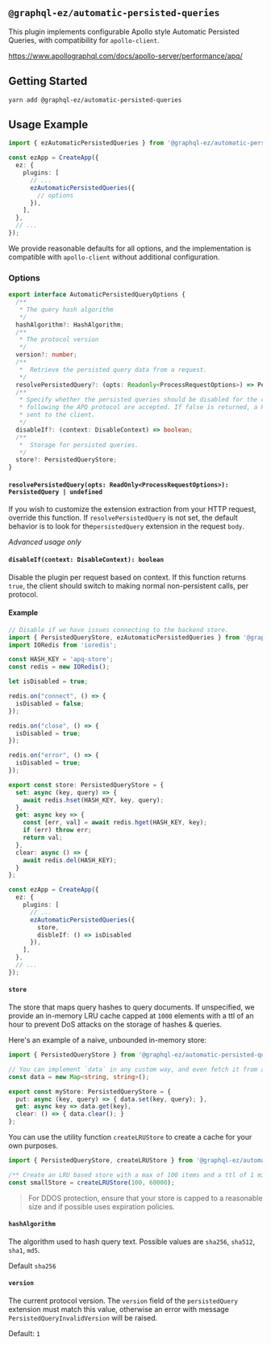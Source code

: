 ## `@graphql-ez/automatic-persisted-queries`

This plugin implements configurable Apollo style Automatic Persisted Queries, with compatibility for `apollo-client`.

https://www.apollographql.com/docs/apollo-server/performance/apq/

## Getting Started

```
yarn add @graphql-ez/automatic-persisted-queries
```

## Usage Example

```ts
import { ezAutomaticPersistedQueries } from '@graphql-ez/automatic-persisted-queries';

const ezApp = CreateApp({
  ez: {
    plugins: [
      // ...
      ezAutomaticPersistedQueries({
        // options
      }),
    ],
  },
  // ...
});
```

We provide reasonable defaults for all options, and the implementation is compatible with `apollo-client` without
additional configuration.

### Options
```ts
export interface AutomaticPersistedQueryOptions {
  /**
   * The query hash algorithm
   */
  hashAlgorithm?: HashAlgorithm;
  /**
   * The protocol version
   */
  version?: number;
  /**
   *  Retrieve the persisted query data from a request.
   */
  resolvePersistedQuery?: (opts: Readonly<ProcessRequestOptions>) => PersistedQuery | undefined;
  /**
   * Specify whether the persisted queries should be disabled for the current request. By default all requests
   * following the APQ protocol are accepted. If false is returned, a PersistedQueryNotSupportedError is
   * sent to the client.
   */
  disableIf?: (context: DisableContext) => boolean;
  /**
   *  Storage for persisted queries.
   */
  store?: PersistedQueryStore;
}
```

#### `resolvePersistedQuery(opts: ReadOnly<ProcessRequestOptions>): PersistedQuery | undefined`

If you wish to customize the extension extraction from your HTTP request, override this function. If `resolvePersistedQuery` 
is not set, the default behavior is to look for the`persistedQuery` extension in the request `body`.

*Advanced usage only*

#### `disableIf(context: DisableContext): boolean`

Disable the plugin per request based on context. If this function returns `true`, the client should switch to making 
normal non-persistent calls, per protocol.

#### Example
```ts
// Disable if we have issues connecting to the backend store.
import { PersistedQueryStore, ezAutomaticPersistedQueries } from '@graphql-ez/automatic-persisted-queries';
import IORedis from 'ioredis';

const HASH_KEY = 'apq-store';
const redis = new IORedis();

let isDisabled = true;

redis.on("connect", () => {
  isDisabled = false;
});

redis.on("close", () => {
  isDisabled = true;
});

redis.on("error", () => {
  isDisabled = true;
});

export const store: PersistedQueryStore = {
  set: async (key, query) => {
    await redis.hset(HASH_KEY, key, query);
  },
  get: async key => {
    const [err, val] = await redis.hget(HASH_KEY, key);
    if (err) throw err;
    return val;
  },
  clear: async () => {
    await redis.del(HASH_KEY);
  }
};

const ezApp = CreateApp({
  ez: {
    plugins: [
      // ...
      ezAutomaticPersistedQueries({
        store,
        disbleIf: () => isDisabled
      }),
    ],
  },
  // ...
});
```


#### `store`

The store that maps query hashes to query documents. If unspecified, we provide an in-memory LRU cache capped
at `1000` elements with a ttl of an hour to prevent DoS attacks on the storage of hashes & queries.

Here's an example of a naive, unbounded in-memory store:

```ts
import { PersistedQueryStore } from '@graphql-ez/automatic-persisted-queries';

// You can implement `data` in any custom way, and even fetch it from a remote store.
const data = new Map<string, string>();

export const myStore: PersistedQueryStore = {
  put: async (key, query) => { data.set(key, query); },
  get: async key => data.get(key),
  clear: () => { data.clear(); }
};
```

You can use the utility function `createLRUStore` to create a cache for your own purposes.

```ts
import { PersistedQueryStore, createLRUStore } from '@graphql-ez/automatic-persisted-queries';

/** Create an LRU based store with a max of 100 items and a ttl of 1 minute */
const smallStore = createLRUStore(100, 60000);
```

> For DDOS protection, ensure that your store is capped to a reasonable size and if possible uses expiration policies.

#### `hashAlgorithm`

The algorithm used to hash query text. Possible values are `sha256`, `sha512`, `sha1`, `md5`.

Default `sha256`

#### `version`

The current protocol version. The `version` field of the `persistedQuery` extension must match this value, otherwise
an error with message `PersistedQueryInvalidVersion` will be raised.

Default: `1`

